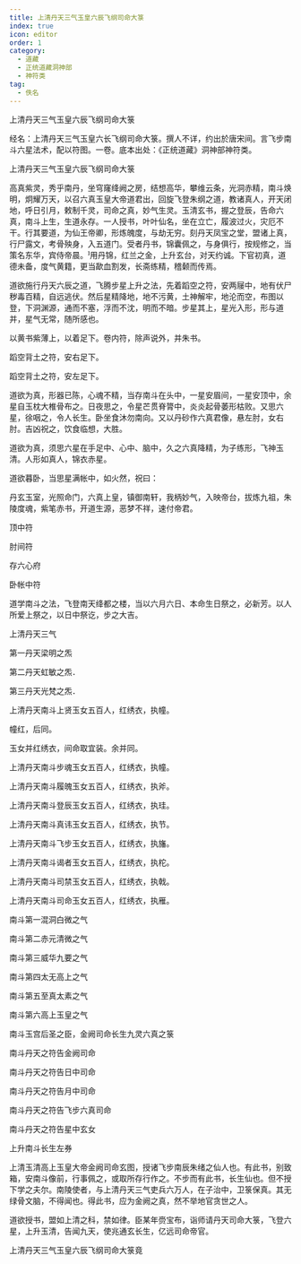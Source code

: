 ```yaml
---
title: 上清丹天三气玉皇六辰飞纲司命大箓
index: true
icon: editor
order: 1
category:
  - 道藏
  - 正统道藏洞神部
  - 神符类
tag:
  - 佚名
---
```


上清丹天三气玉皇六辰飞纲司命大箓  

经名：上清丹天三气玉皇六长飞纲司命大箓。撰人不详，约出於唐宋间。言飞步南斗六星法术，配以符图。一卷。底本出处：《正统道藏》洞神部神符类。  

上清丹天三气玉皇六辰飞纲司命大箓  

高真紫灵，秀乎南丹，坐穹窿绛阙之房，结想高华，攀维云条，光洞赤精，南斗焕明，炯耀万天，以召六真玉皇大帝道君出，回旋飞登朱纲之道，教诸真人，开天闭地，呼日引月，敕制千灵，司命之真，妙气生灵。玉清玄书，握之登辰，告命六真，南斗上生，生道永存。一人授书，叶叶仙名，坐在立亡，履波过火，灾厄不干。行其要道，为仙王帝卿，形炼魄度，与劫无穷。刻丹天凤宝之堂，盟诸上真，行尸露文，考骨殃身，入五道门。受者丹书，锦囊佩之，与身俱行，按规修之，当策名东华，宾侍帝晨。用丹锦，红兰之金，上升玄台，对天约诚。下官初真，道德未备，度气黄籍，更当歃血割发，长斋练精，稽颡而传焉。  

道欲施行丹天六辰之道，飞腾步星上升之法，先着蹈空之符，安两屦中，地有伏尸秽毒百精，自远逃伏。然后星精降地，地不污黄，土神解牢，地沦而空，布图以登，下洞渊源，通而不塞，浮而不沈，明而不暗。步星其上，星光入形，形与道并，星气无常，随所感也。  

以黄书紫薄上，以着足下。卷内符，除声说外，并朱书。  

蹈空背土之符，安右足下。  

蹈空背土之符，安左足下。  

道欲为真，形器已陈，心魂不精，当存南斗在头中，一星安眉间，一星安顶中，余星自玉枕大椎骨布之。日夜思之，令星芒贯脊膂中，炎炎起骨萎形枯败。又思六星，徐咽之，令人长生。卧坐食沐勿南向。又以丹砂作六真君像，悬左肘，女右肘。吉凶祝之，饮食临想，大胜。  

道欲为真，须思六星在手足中、心中、脑中，久之六真降精，为子练形，飞神玉清。人形如真人，锦衣赤星。  

道欲暮卧，当思星满帐中，如火然，祝曰：  

丹玄玉室，光照命门，六真上皇，镇御南轩，我柄妙气，入映帝台，拔炼九祖，朱陵度魂，紫笔赤书，开道生源，恶梦不祥，速付帝君。  

顶中符  

肘间符  

存六心府  

卧帐中符  

道学南斗之法，飞登南天绛都之楼，当以六月六日、本命生日祭之，必新芳。以人所爱上祭之，以日中祭讫，步之大吉。  

上清丹天三气  

第一丹天梁明之炁  

第二丹天虹敏之炁．  

第三丹天光梵之炁．  

上清丹天南斗上贤玉女五百人，红绣衣，执幢。  

幢红，后同。  

玉女并红绣衣，间命取宜装。余并同。  

上清丹天南斗步魂玉女五百人，红绣衣，执幢。  

上清丹天南斗履魄玉女五百人，红绣衣，执斧。  

上清丹天南斗登辰玉女五百人，红绣衣，执珪。  

上清丹天南斗真讳玉女五百人，红绣衣，执节。  

上清丹天南斗飞步玉女五百人，红绣衣，执旛。  

上清丹天南斗谒者玉女五百人，红绣衣，执柁。  

上清丹天南斗司禁玉女五百人，红绣衣，执戟。  

上清丹天南斗司命玉女五百人，红绣衣，执雁。  

南斗第一混洞白微之气  

南斗第二赤元清微之气  

南斗第三威华九要之气  

南斗第四太无高上之气  

南斗第五至真太素之气  

南斗第六高上玉皇之气  

南斗玉宫后圣之臣，金阙司命长生九灵六真之箓  

南斗丹天之符告金阙司命  

南斗丹天之符告日中司命  

南斗丹天之符告月中司命  

南斗丹天之符告飞步六真司命  

南斗丹天之符告星中玄女  

上升南斗长生左券  

上清玉清高上玉皇大帝金阙司命玄图，授诸飞步南辰朱绪之仙人也。有此书，别致箱，安南斗像前，行事佩之，或取所存行作之。不步而有此书，长生仙也。但不授下学之夫尔。南陵使者，与上清丹天三气吏兵六万人，在子治中，卫箓保真。其无绿骨文脑，不得闻也。得此书，应为金阙之真，然不举地官贪世之人。  

道欲授书，盟如上清之科，禁如律。臣某年赍宝布，诣师请丹天司命大箓，飞登六星，上升玉清，告闻九天，使兆通玄长生，亿远司命帝官。  

上清丹天三气玉皇六辰飞纲司命大箓竟  
